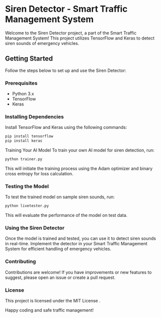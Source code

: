 # Siren Detector - Smart Traffic Management System

Welcome to the Siren Detector project, a part of the Smart Traffic Management System! This project utilizes TensorFlow and Keras to detect siren sounds of emergency vehicles.

## Getting Started

Follow the steps below to set up and use the Siren Detector:

### Prerequisites

- Python 3.x
- TensorFlow
- Keras

### Installing Dependencies

Install TensorFlow and Keras using the following commands:

```bash
pip install tensorflow
pip install keras
```

Training Your AI Model
To train your own AI model for siren detection, run:
```bash
python trainer.py
```
This will initiate the training process using the Adam optimizer and binary cross entropy for loss calculation.

### Testing the Model
To test the trained model on sample siren sounds, run:

```bash
python livetester.py
```

This will evaluate the performance of the model on test data.

### Using the Siren Detector
Once the model is trained and tested, you can use it to detect siren sounds in real-time. Implement the detector in your Smart Traffic Management System for efficient handling of emergency vehicles.

### Contributing
Contributions are welcome! If you have improvements or new features to suggest, please open an issue or create a pull request.

### License
This project is licensed under the MIT License .

Happy coding and safe traffic management!
